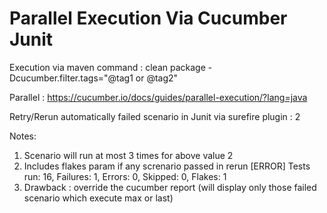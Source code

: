 # Parallel Execution Via Cucumber Junit

Execution via maven command : clean package -Dcucumber.filter.tags="@tag1 or @tag2"

Parallel : https://cucumber.io/docs/guides/parallel-execution/?lang=java

Retry/Rerun automatically failed scenario in Junit via surefire plugin  :
<rerunFailingTestsCount>2</rerunFailingTestsCount>

Notes: 
1. Scenario will run at most 3 times for above value 2 
2. Includes flakes param if any screnario passed in rerun                                                                                                                    [ERROR] Tests run: 16, Failures: 1, Errors: 0, Skipped: 0, Flakes: 1
3. Drawback : override the cucumber report (will display only those failed scenario which execute max or last)
